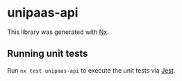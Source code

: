 # unipaas-api

This library was generated with [Nx](https://nx.dev).

## Running unit tests

Run `nx test unipaas-api` to execute the unit tests via [Jest](https://jestjs.io).
